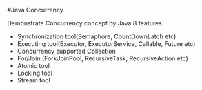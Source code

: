 #Java Concurrency

Demonstrate Concurrency concept by Java 8 features.  

* Synchronization tool(Semaphore, CountDownLatch etc)  
* Executing tool(Executor, ExecutorService, Callable, Future etc)  
* Concurrency supported Collection  
* For/Join (ForkJoinPool, RecursiveTask, RecursiveAction etc)  
* Atomic tool  
* Locking tool  
* Stream tool  

